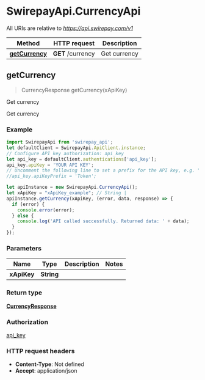 # SwirepayApi.CurrencyApi

All URIs are relative to *https://api.swirepay.com/v1*

Method | HTTP request | Description
------------- | ------------- | -------------
[**getCurrency**](CurrencyApi.md#getCurrency) | **GET** /currency | Get currency



## getCurrency

> CurrencyResponse getCurrency(xApiKey)

Get currency

Get currency

### Example

```javascript
import SwirepayApi from 'swirepay_api';
let defaultClient = SwirepayApi.ApiClient.instance;
// Configure API key authorization: api_key
let api_key = defaultClient.authentications['api_key'];
api_key.apiKey = 'YOUR API KEY';
// Uncomment the following line to set a prefix for the API key, e.g. "Token" (defaults to null)
//api_key.apiKeyPrefix = 'Token';

let apiInstance = new SwirepayApi.CurrencyApi();
let xApiKey = "xApiKey_example"; // String | 
apiInstance.getCurrency(xApiKey, (error, data, response) => {
  if (error) {
    console.error(error);
  } else {
    console.log('API called successfully. Returned data: ' + data);
  }
});
```

### Parameters


Name | Type | Description  | Notes
------------- | ------------- | ------------- | -------------
 **xApiKey** | **String**|  | 

### Return type

[**CurrencyResponse**](CurrencyResponse.md)

### Authorization

[api_key](../README.md#api_key)

### HTTP request headers

- **Content-Type**: Not defined
- **Accept**: application/json

